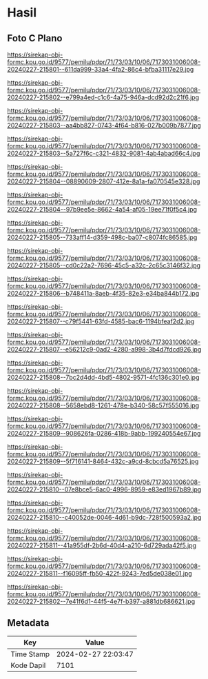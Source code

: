 # Hasil

## Foto C Plano

https://sirekap-obj-formc.kpu.go.id/9577/pemilu/pdpr/71/73/03/10/06/7173031006008-20240227-215801--611da999-33a4-4fa2-86c4-bfba31117e29.jpg

https://sirekap-obj-formc.kpu.go.id/9577/pemilu/pdpr/71/73/03/10/06/7173031006008-20240227-215802--e799a4ed-c1c6-4a75-946a-dcd92d2c21f6.jpg

https://sirekap-obj-formc.kpu.go.id/9577/pemilu/pdpr/71/73/03/10/06/7173031006008-20240227-215803--aa4bb827-0743-4f64-b816-027b009b7877.jpg

https://sirekap-obj-formc.kpu.go.id/9577/pemilu/pdpr/71/73/03/10/06/7173031006008-20240227-215803--5a727f6c-c321-4832-9081-4ab4abad66c4.jpg

https://sirekap-obj-formc.kpu.go.id/9577/pemilu/pdpr/71/73/03/10/06/7173031006008-20240227-215804--08890609-2807-412e-8a1a-fa070545e328.jpg

https://sirekap-obj-formc.kpu.go.id/9577/pemilu/pdpr/71/73/03/10/06/7173031006008-20240227-215804--97b9ee5e-8662-4a54-af05-19ee71f0f5c4.jpg

https://sirekap-obj-formc.kpu.go.id/9577/pemilu/pdpr/71/73/03/10/06/7173031006008-20240227-215805--733aff14-d359-498c-ba07-c8074fc86585.jpg

https://sirekap-obj-formc.kpu.go.id/9577/pemilu/pdpr/71/73/03/10/06/7173031006008-20240227-215805--cd0c22a2-7696-45c5-a32c-2c65c3146f32.jpg

https://sirekap-obj-formc.kpu.go.id/9577/pemilu/pdpr/71/73/03/10/06/7173031006008-20240227-215806--b748411a-8aeb-4f35-82e3-e34ba844b172.jpg

https://sirekap-obj-formc.kpu.go.id/9577/pemilu/pdpr/71/73/03/10/06/7173031006008-20240227-215807--c79f5441-63fd-4585-bac6-1194bfeaf2d2.jpg

https://sirekap-obj-formc.kpu.go.id/9577/pemilu/pdpr/71/73/03/10/06/7173031006008-20240227-215807--e56212c9-0ad2-4280-a998-3b4d7fdcd926.jpg

https://sirekap-obj-formc.kpu.go.id/9577/pemilu/pdpr/71/73/03/10/06/7173031006008-20240227-215808--7bc2d4dd-4bd5-4802-9571-4fc136c301e0.jpg

https://sirekap-obj-formc.kpu.go.id/9577/pemilu/pdpr/71/73/03/10/06/7173031006008-20240227-215808--5658ebd8-1261-478e-b340-58c57f555016.jpg

https://sirekap-obj-formc.kpu.go.id/9577/pemilu/pdpr/71/73/03/10/06/7173031006008-20240227-215809--908626fa-0286-418b-9abb-199240554e67.jpg

https://sirekap-obj-formc.kpu.go.id/9577/pemilu/pdpr/71/73/03/10/06/7173031006008-20240227-215809--5f716141-8464-432c-a9cd-8cbcd5a76525.jpg

https://sirekap-obj-formc.kpu.go.id/9577/pemilu/pdpr/71/73/03/10/06/7173031006008-20240227-215810--07e8bce5-6ac0-4996-8959-e83ed1967b89.jpg

https://sirekap-obj-formc.kpu.go.id/9577/pemilu/pdpr/71/73/03/10/06/7173031006008-20240227-215810--c40052de-0046-4d61-b9dc-728f500593a2.jpg

https://sirekap-obj-formc.kpu.go.id/9577/pemilu/pdpr/71/73/03/10/06/7173031006008-20240227-215811--41a955df-2b6d-40d4-a210-6d729ada42f5.jpg

https://sirekap-obj-formc.kpu.go.id/9577/pemilu/pdpr/71/73/03/10/06/7173031006008-20240227-215811--f16095ff-fb50-422f-9243-7ed5de038e01.jpg

https://sirekap-obj-formc.kpu.go.id/9577/pemilu/pdpr/71/73/03/10/06/7173031006008-20240227-215802--7e41f6d1-44f5-4e7f-b397-a881db686621.jpg


## Metadata

| Key        | Value               |
| ---------- | ------------------- |
| Time Stamp | 2024-02-27 22:03:47 |
| Kode Dapil | 7101                |



